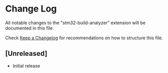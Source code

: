 # Change Log

All notable changes to the "stm32-build-analyzer" extension will be documented in this file.

Check [Keep a Changelog](http://keepachangelog.com/) for recommendations on how to structure this file.

## [Unreleased]

- Initial release